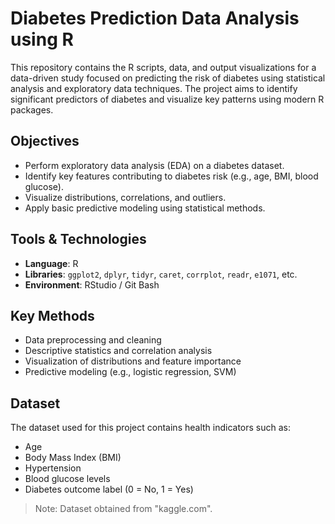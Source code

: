 # Diabetes Prediction Data Analysis using R

This repository contains the R scripts, data, and output visualizations for a data-driven study focused on predicting the risk of diabetes using statistical analysis and exploratory data techniques. The project aims to identify significant predictors of diabetes and visualize key patterns using modern R packages.

## Objectives

- Perform exploratory data analysis (EDA) on a diabetes dataset.
- Identify key features contributing to diabetes risk (e.g., age, BMI, blood glucose).
- Visualize distributions, correlations, and outliers.
- Apply basic predictive modeling using statistical methods.

## Tools & Technologies

- **Language**: R
- **Libraries**: `ggplot2`, `dplyr`, `tidyr`, `caret`, `corrplot`, `readr`, `e1071`, etc.
- **Environment**: RStudio / Git Bash

## Key Methods

- Data preprocessing and cleaning
- Descriptive statistics and correlation analysis
- Visualization of distributions and feature importance
- Predictive modeling (e.g., logistic regression, SVM)

## Dataset

The dataset used for this project contains health indicators such as:

- Age  
- Body Mass Index (BMI)  
- Hypertension  
- Blood glucose levels  
- Diabetes outcome label (0 = No, 1 = Yes)

> Note: Dataset obtained from "kaggle.com".
